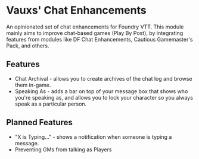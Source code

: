 # Vauxs' Chat Enhancements

An opinionated set of chat enhancements for Foundry VTT. This module mainly aims to improve chat-based games (Play By Post), by integrating features from modules like DF Chat Enhancements, Cautious Gamemaster's Pack, and others.

## Features
- Chat Archival - allows you to create archives of the chat log and browse them in-game.
- Speaking As - adds a bar on top of your message box that shows who you're speaking as, and allows you to lock your character so you always speak as a particular person.

## Planned Features
- "X is Typing..." - shows a notification when someone is typing a message.
- Preventing GMs from talking as Players